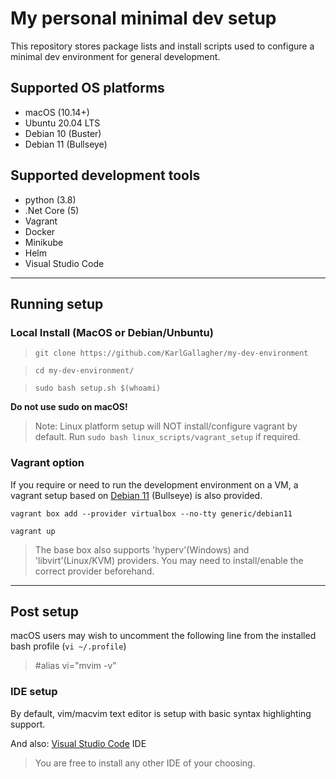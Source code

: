 # My personal minimal dev setup

This repository stores package lists and install scripts used to configure a minimal dev environment for general development.

## Supported OS platforms
- macOS (10.14+)
- Ubuntu 20.04 LTS
- Debian 10 (Buster)
- Debian 11 (Bullseye)

## Supported development tools
- python (3.8)
- .Net Core (5)
- Vagrant
- Docker
- Minikube
- Helm
- Visual Studio Code

---
## Running setup

### Local Install (MacOS or Debian/Unbuntu)

>`git clone https://github.com/KarlGallagher/my-dev-environment`

>`cd my-dev-environment/`

>`sudo bash setup.sh $(whoami)`

**Do not use sudo on macOS!**

>Note: Linux platform setup will NOT install/configure vagrant by default. Run `sudo bash linux_scripts/vagrant_setup` if required.

### Vagrant option
If you require or need to run the development environment on a VM, a vagrant setup based on [Debian 11](https://www.debian.org/releases/stable/https://www.debian.org/releases/stable/) (Bullseye) is also provided.

`vagrant box add --provider virtualbox --no-tty generic/debian11`

`vagrant up`

>The base box also supports 'hyperv'(Windows) and 'libvirt'(Linux/KVM) providers. 
You may need to install/enable the correct provider beforehand.

  ---
  
## Post setup
macOS users may wish to uncomment the following line from the installed bash profile (`vi ~/.profile`)
>#alias vi="mvim -v"

### IDE setup
By default, vim/macvim text editor is setup with basic syntax highlighting support.

And also: [Visual Studio Code](https://code.visualstudio.com/download) IDE

>You are free to install any other IDE of your choosing.